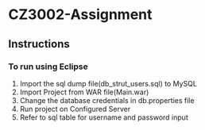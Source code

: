 # CZ3002-Assignment

## Instructions

### To run using Eclipse

1) Import the sql dump file(db_strut_users.sql) to MySQL  
2) Import Project from WAR file(Main.war)  
3) Change the database credentials in db.properties file  
4) Run project on Configured Server  
5) Refer to sql table for username and password input  
